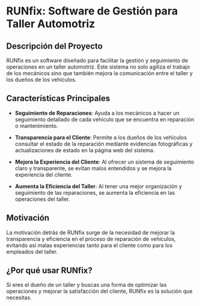 # RUNfix: Software de Gestión para Taller Automotriz

## Descripción del Proyecto

RUNfix es un software diseñado para facilitar la gestión y seguimiento de operaciones en un taller automotriz. Este sistema no solo agiliza el trabajo de los mecánicos sino que también mejora la comunicación entre el taller y los dueños de los vehículos.

## Características Principales

- **Seguimiento de Reparaciones**: Ayuda a los mecánicos a hacer un seguimiento detallado de cada vehículo que se encuentra en reparación o mantenimiento.
  
- **Transparencia para el Cliente**: Permite a los dueños de los vehículos consultar el estado de la reparación mediante evidencias fotográficas y actualizaciones de estado en la página web del sistema.

- **Mejora la Experiencia del Cliente**: Al ofrecer un sistema de seguimiento claro y transparente, se evitan malos entendidos y se mejora la experiencia del cliente.

- **Aumenta la Eficiencia del Taller**: Al tener una mejor organización y seguimiento de las reparaciones, se aumenta la eficiencia en las operaciones del taller.

## Motivación

La motivación detrás de RUNfix surge de la necesidad de mejorar la transparencia y eficiencia en el proceso de reparación de vehículos, evitando así malas experiencias tanto para el cliente como para los empleados del taller.

## ¿Por qué usar RUNfix?

Si eres el dueño de un taller y buscas una forma de optimizar las operaciones y mejorar la satisfacción del cliente, RUNfix es la solución que necesitas.


